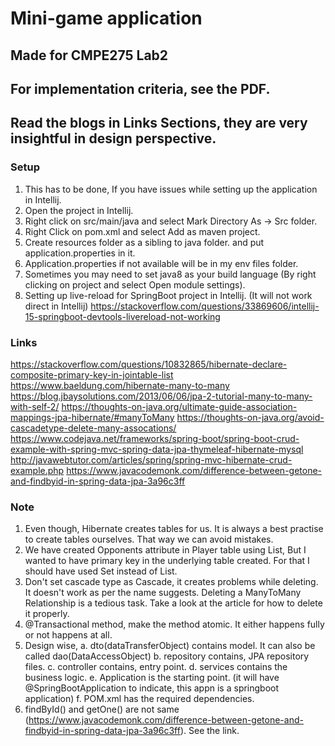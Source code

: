 # Mini-game application

## Made for CMPE275 Lab2
## For implementation criteria, see the PDF.

## Read the blogs in Links Sections, they are very insightful in design perspective.

### Setup
1. This has to be done, If you have issues while setting up the application in Intellij.
2. Open the project in Intellij.
3. Right click on src/main/java and select Mark Directory As -> Src folder.
4. Right Click on pom.xml and select Add as maven project.
5. Create resources folder as a sibling to java folder. and put application.properties in it.
6. Application.properties if not available will be in my env files folder.
7. Sometimes you may need to set java8 as your build language (By right clicking on project and select Open module settings).
8. Setting up live-reload for SpringBoot project in Intellij. (It will not work direct in Intellij)   https://stackoverflow.com/questions/33869606/intellij-15-springboot-devtools-livereload-not-working

### Links
https://stackoverflow.com/questions/10832865/hibernate-declare-composite-primary-key-in-jointable-list
https://www.baeldung.com/hibernate-many-to-many
https://blog.jbaysolutions.com/2013/06/06/jpa-2-tutorial-many-to-many-with-self-2/
https://thoughts-on-java.org/ultimate-guide-association-mappings-jpa-hibernate/#manyToMany
https://thoughts-on-java.org/avoid-cascadetype-delete-many-assocations/
https://www.codejava.net/frameworks/spring-boot/spring-boot-crud-example-with-spring-mvc-spring-data-jpa-thymeleaf-hibernate-mysql
http://javawebtutor.com/articles/spring/spring-mvc-hibernate-crud-example.php
https://www.javacodemonk.com/difference-between-getone-and-findbyid-in-spring-data-jpa-3a96c3ff

### Note
1. Even though, Hibernate creates tables for us. It is always a best practise to create tables ourselves. That way we can avoid mistakes.
2. We have created Opponents attribute in Player table using List, But I wanted to have primary key in the underlying table created. For that I should have used Set instead of List.
3. Don't set cascade type as Cascade, it creates problems while deleting. It doesn't work as per the name suggests. Deleting a ManyToMany Relationship is a tedious task. Take a look at the article for how to delete it properly.
4. @Transactional method, make the method atomic. It either happens fully or not happens at all.
5. Design wise, 
    a. dto(dataTransferObject) contains model. It can also be called dao(DataAccessObject)
    b. repository contains, JPA repository files.
    c. controller contains, entry point.
    d. services contains the business logic.
    e. Application is the starting point. (it will have @SpringBootApplication to indicate, this appn is a springboot application)
    f. POM.xml has the required dependencies.
6. findById() and getOne() are not same (https://www.javacodemonk.com/difference-between-getone-and-findbyid-in-spring-data-jpa-3a96c3ff). See the link.
    
    
    